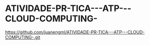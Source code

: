 # ATIVIDADE-PR-TICA---ATP---CLOUD-COMPUTING-

https://github.com/juanengml/ATIVIDADE-PR-TICA---ATP---CLOUD-COMPUTING-.git
